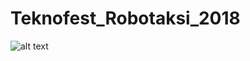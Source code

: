 # Teknofest_Robotaksi_2018
![alt text](https://github.com/tinmazemir/Teknofest_Robotaksi_2018/odultoreni.jpg)